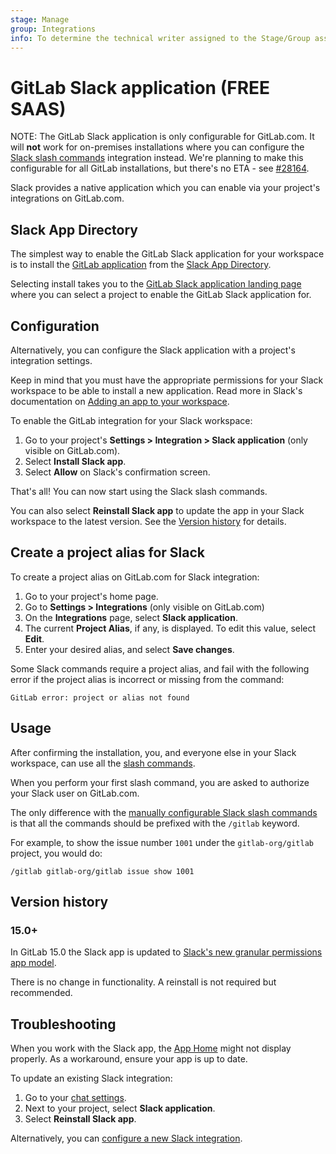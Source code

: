 ```yaml
---
stage: Manage
group: Integrations
info: To determine the technical writer assigned to the Stage/Group associated with this page, see https://about.gitlab.com/handbook/product/ux/technical-writing/#assignments
---
```


# GitLab Slack application **(FREE SAAS)**

NOTE:
The GitLab Slack application is only configurable for GitLab.com. It will **not**
work for on-premises installations where you can configure the
[Slack slash commands](slack_slash_commands.md) integration instead. We're planning
to make this configurable for all GitLab installations, but there's
no ETA - see [#28164](https://gitlab.com/gitlab-org/gitlab/-/issues/28164).

Slack provides a native application which you can enable via your project's
integrations on GitLab.com.

## Slack App Directory

The simplest way to enable the GitLab Slack application for your workspace is to
install the [GitLab application](https://slack-platform.slack.com/apps/A676ADMV5-gitlab) from
the [Slack App Directory](https://slack.com/apps).

Selecting install takes you to the [GitLab Slack application landing page](https://gitlab.com/-/profile/slack/edit)
where you can select a project to enable the GitLab Slack application for.

## Configuration

Alternatively, you can configure the Slack application with a project's
integration settings.

Keep in mind that you must have the appropriate permissions for your Slack
workspace to be able to install a new application. Read more in Slack's
documentation on [Adding an app to your workspace](https://slack.com/help/articles/202035138-Add-apps-to-your-Slack-workspace).

To enable the GitLab integration for your Slack workspace:

1. Go to your project's **Settings > Integration > Slack application** (only
   visible on GitLab.com).
1. Select **Install Slack app**.
1. Select **Allow** on Slack's confirmation screen.

That's all! You can now start using the Slack slash commands.

You can also select **Reinstall Slack app** to update the app in your Slack workspace
to the latest version. See the [Version history](#version-history) for details.

## Create a project alias for Slack

To create a project alias on GitLab.com for Slack integration:

1. Go to your project's home page.
1. Go to **Settings > Integrations** (only visible on GitLab.com)
1. On the **Integrations** page, select **Slack application**.
1. The current **Project Alias**, if any, is displayed. To edit this value,
   select **Edit**.
1. Enter your desired alias, and select **Save changes**.

Some Slack commands require a project alias, and fail with the following error
if the project alias is incorrect or missing from the command:

```plaintext
GitLab error: project or alias not found
```

## Usage

After confirming the installation, you, and everyone else in your Slack workspace,
can use all the [slash commands](../../../integration/slash_commands.md).

When you perform your first slash command, you are asked to authorize your
Slack user on GitLab.com.

The only difference with the [manually configurable Slack slash commands](slack_slash_commands.md)
is that all the commands should be prefixed with the `/gitlab` keyword.

For example, to show the issue number `1001` under the `gitlab-org/gitlab`
project, you would do:

```plaintext
/gitlab gitlab-org/gitlab issue show 1001
```

## Version history

### 15.0+

In GitLab 15.0 the Slack app is updated to [Slack's new granular permissions app model](https://medium.com/slack-developer-blog/more-precision-less-restrictions-a3550006f9c3).

There is no change in functionality. A reinstall is not required but recommended.

## Troubleshooting

When you work with the Slack app, the
[App Home](https://api.slack.com/start/overview#app_home) might not display properly.
As a workaround, ensure your app is up to date.

To update an existing Slack integration:

1. Go to your [chat settings](https://gitlab.com/-/profile/chat_names).
1. Next to your project, select **Slack application**.
1. Select **Reinstall Slack app**.

Alternatively, you can [configure a new Slack integration](https://about.gitlab.com/solutions/slack/).
